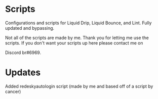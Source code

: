 # Scripts
Configurations and scripts for Liquid Drip, Liquid Bounce, and Lint. Fully updated and bypassing. 

Not all of the scripts are made by me. Thank you for letting me use the scripts. If you don't want your scripts up here please contact me on 

Discord br#6969. 

# Updates
Added redeskyautologin script (made by me and based off of a script by cancer)

